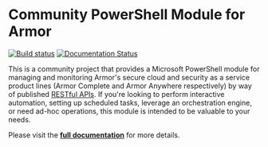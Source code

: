 # Community PowerShell Module for Armor

[![Build status](https://ci.appveyor.com/api/projects/status/x4ik2enxvdc5h0x6?svg=true)](https://ci.appveyor.com/project/tlindsay42/armorpowershell)   [![Documentation Status](http://readthedocs.org/projects/armorpowershell/badge/?version=latest)](http://armorpowershell.readthedocs.io/en/latest/?badge=latest)

This is a community project that provides a Microsoft PowerShell module for managing and monitoring Armor's secure cloud and security as a service product lines (Armor Complete and Armor Anywhere respectively) by way of published [RESTful APIs](https://docs.armor.com/display/KBSS/Armor+API+Guide 'Armor API Guide'). If you're looking to perform interactive automation, setting up scheduled tasks, leverage an orchestration engine, or need ad-hoc operations, this module is intended to be valuable to your needs.

Please visit the **[full documentation](http://armorpowershell.readthedocs.io/en/latest/)** for more details.
